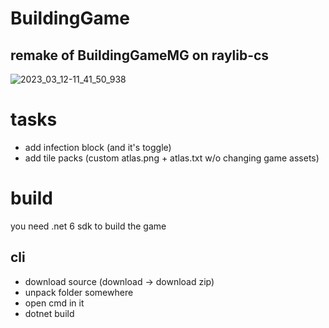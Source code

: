 # BuildingGame
## remake of BuildingGameMG on raylib-cs
![2023_03_12-11_41_50_938](https://user-images.githubusercontent.com/61111955/224536830-3f761bba-2c44-45ac-8648-445c988697bf.png)

# tasks
- add infection block (and it's toggle)
- add tile packs (custom atlas.png + atlas.txt w/o changing game assets)

# build
you need .net 6 sdk to build the game
## cli
- download source (download -> download zip)
- unpack folder somewhere
- open cmd in it
- dotnet build
